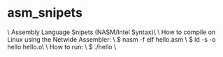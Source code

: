 asm_snipets
===========
\\
Assembly Language Snipets (NASM/Intel Syntax)\\
\\
How to compile on Linux using the Netwide Assembler: \\
$  nasm -f elf hello.asm \\
$  ld -s -o hello hello.o\\
\\
How to run: \\
$  ./hello  \\
